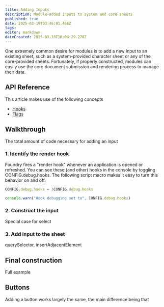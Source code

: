 ```yaml
---
title: Adding Inputs
description: Module-added inputs to system and core sheets
published: true
date: 2025-03-19T03:46:01.466Z
tags: 
editor: markdown
dateCreated: 2025-03-18T16:04:29.278Z
---
```


One extremely common desire for modules is to add a new input to an existing sheet, such as a system-provided character sheet or any of the core-provided sheets. Fortunately, if properly constructed, modules can easily use the core document submission and rendering process to manage their data.



## API Reference

This article makes use of the following concepts
- [Hooks](/en/development/api/hooks)
- [Flags](/en/development/api/flags)

## Walkthrough

The total amount of code necessary for adding an input

### 1. Identify the render hook

Foundry fires a "render hook" whenever an application is opened or refreshed. You can see these (and other) hooks in the console by toggling CONFIG.debug.hooks. The following script macro makes it easy to turn this behavior on and off.

```js
CONFIG.debug.hooks = !CONFIG.debug.hooks

console.warn("Hook debugging set to", CONFIG.debug.hooks)
```

### 2. Construct the input

Special case for select

### 3. Add input to the sheet

querySelector, insertAdjacentElement

## Final construction

Full example

## Buttons

Adding a button works largely the same, the main difference being that 